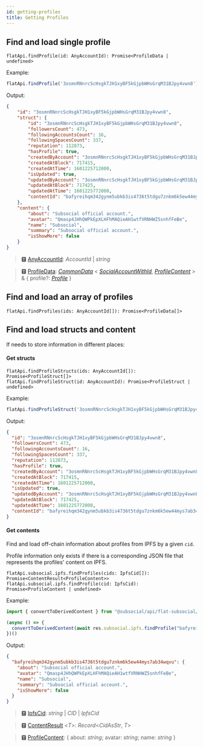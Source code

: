 ```yaml
---
id: getting-profiles
title: Getting Profiles
---
```

## Find and load single profile

```
flatApi.findProfile(id: AnyAccountId): Promise<ProfileData | undefined>
```

Example:

```javascript
flatApi.findProfile('3osmnRNnrcScHsgkTJH1xyBF5kGjpbWHsGrqM31BJpy4vwn8')
```

Output: 

```json
{
    "id": "3osmnRNnrcScHsgkTJH1xyBF5kGjpbWHsGrqM31BJpy4vwn8",
    "struct": {
        "id": "3osmnRNnrcScHsgkTJH1xyBF5kGjpbWHsGrqM31BJpy4vwn8",
        "followersCount": 473,
        "followingAccountsCount": 16,
        "followingSpacesCount": 337,
        "reputation": 112873,
        "hasProfile": true,
        "createdByAccount": "3osmnRNnrcScHsgkTJH1xyBF5kGjpbWHsGrqM31BJpy4vwn8",
        "createdAtBlock": 717415,
        "createdAtTime": 1601225712000,
        "isUpdated": true,
        "updatedByAccount": "3osmnRNnrcScHsgkTJH1xyBF5kGjpbWHsGrqM31BJpy4vwn8",
        "updatedAtBlock": 717425,
        "updatedAtTime": 1601225772000,
        "contentId": "bafyreihqm342gynm5ubkb3is4736t5tdgu7znkm6k5ew44mys7ab34wqvu"
    },
    "content": {
        "about": "Subsocial official account.",
        "avatar": "Qmasp4JHhQWPkEpXLHFhMAQieAH1wtfVRNHWZ5snhfFeBe",
        "name": "Subsocial",
        "summary": "Subsocial official account.",
        "isShowMore": false
    }
}
```

> 🆃 [AnyAccountId](https://docs.subsocial.network/js-docs/js-sdk/modules.html#anyaccountid): *AccountId* | *string*

> 🆃 [ProfileData](https://docs.subsocial.network/js-docs/js-sdk/modules/dto.html#profiledata): [*CommonData*](https://docs.subsocial.network/js-docs/js-sdk/modules/dto.html#commondata) < [*SocialAccountWithId*](https://docs.subsocial.network/js-docs/js-sdk/modules/dto.html#socialaccountwithid), [*ProfileContent*](https://docs.subsocial.network/js-docs/js-sdk/modules.html#profilecontent) > & { profile?: [*Profile*](https://docs.subsocial.network/js-docs/js-sdk/interfaces/interfaces.profile.html) }


## Find and load an array of profiles

```
flatApi.findProfiles(ids: AnyAccountId[]): Promise<ProfileData[]>
```

## Find and load structs and content

If needs to store information in different places:

#### Get structs

```
flatApi.findProfileStructs(ids: AnyAccountId[]): Promise<ProfileStruct[]>
flatApi.findProfileStruct(id: AnyAccountId): Promise<ProfileStruct | undefined>
```

Example:

```typescript
flatApi.findProfileStruct('3osmnRNnrcScHsgkTJH1xyBF5kGjpbWHsGrqM31BJpy4vwn8')
```

Output:

```json
{
  "id": "3osmnRNnrcScHsgkTJH1xyBF5kGjpbWHsGrqM31BJpy4vwn8",
  "followersCount": 473,
  "followingAccountsCount": 16,
  "followingSpacesCount": 337,
  "reputation": 112873,
  "hasProfile": true,
  "createdByAccount": "3osmnRNnrcScHsgkTJH1xyBF5kGjpbWHsGrqM31BJpy4vwn8",
  "createdAtBlock": 717415,
  "createdAtTime": 1601225712000,
  "isUpdated": true,
  "updatedByAccount": "3osmnRNnrcScHsgkTJH1xyBF5kGjpbWHsGrqM31BJpy4vwn8",
  "updatedAtBlock": 717425,
  "updatedAtTime": 1601225772000,
  "contentId": "bafyreihqm342gynm5ubkb3is4736t5tdgu7znkm6k5ew44mys7ab34wqvu"
}
```

#### Get contents

Find and load off-chain information about profiles from IPFS by a given `cid`.

Profile information only exists if there is a corresponding JSON file that represents the profiles' content on IPFS.

```
flatApi.subsocial.ipfs.findProfiles(cids: IpfsCid[]): Promise<ContentResult<ProfileContent>>
flatApi.subsocial.ipfs.findProfile(cid: IpfsCid): Promise<ProfileContent | undefined>
```

Example: 

```typescript
import { convertToDerivedContent } from "@subsocial/api/flat-subsocial/utils";

(async () => {
  convertToDerivedContent(await res.subsocial.ipfs.findProfile("bafyreihqm342gynm5ubkb3is4736t5tdgu7znkm6k5ew44mys7ab34wqvu"))
})()
```

Output: 

```json
{
  "bafyreihqm342gynm5ubkb3is4736t5tdgu7znkm6k5ew44mys7ab34wqvu": {
    "about": "Subsocial official account.",
    "avatar": "Qmasp4JHhQWPkEpXLHFhMAQieAH1wtfVRNHWZ5snhfFeBe",
    "name": "Subsocial",
    "summary": "Subsocial official account.",
    "isShowMore": false
  }
}
```


> 🆃 [IpfsCid](https://docs.subsocial.network/js-docs/js-sdk/modules.html#ipfscid): *string* | *CID* | *IpfsCid*

> 🆃 [ContentResult](https://docs.subsocial.network/js-docs/js-sdk/modules.html#contentresult) <*T*>: *Record*<*CidAsStr*, *T*>

> 🆃 [ProfileContent](https://docs.subsocial.network/js-docs/js-sdk/modules.html#profilecontent): { about: *string*; avatar: *string*; name: *string* }
